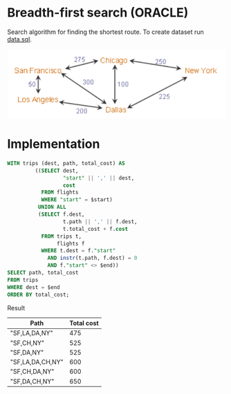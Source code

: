 # Breadth-first search (ORACLE)

Search algorithm for finding the shortest route. To create dataset run [data.sql](data.sql).

![flights](flights.png)

# Implementation

```sql
WITH trips (dest, path, total_cost) AS
         ((SELECT dest,
                  "start" || ',' || dest,
                  cost
           FROM flights
           WHERE "start" = $start)
          UNION ALL
          (SELECT f.dest,
                  t.path || ',' || f.dest,
                  t.total_cost + f.cost
           FROM trips t,
                flights f
           WHERE t.dest = f."start"
             AND instr(t.path, f.dest) = 0
             AND f."start" <> $end))
SELECT path, total_cost
FROM trips
WHERE dest = $end
ORDER BY total_cost;
```

Result

| Path             | Total cost |
|------------------|------------|
| "SF,LA,DA,NY"    | 475        |
| "SF,CH,NY"       | 525        |
| "SF,DA,NY"       | 525        |
| "SF,LA,DA,CH,NY" | 600        |
| "SF,CH,DA,NY"    | 600        |
| "SF,DA,CH,NY"    | 650        |
